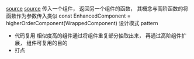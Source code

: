[source](https://juejin.im/post/59b36b416fb9a00a636a207e)
[source](https://juejin.im/post/5ac9dc516fb9a028cd455df8)
传入一个组件， 返回另一个组件的函数， 其概念与高阶函数的将函数作为参数传入类似
const EnhancedComponent = higherOrderComponent(WrappedComponent)
设计模式  pattern

- 代码复用
  相似度高的组件通过将组件重复部分抽取出来， 再通过高阶组件扩展， 组件可复用的目的
- 打点
